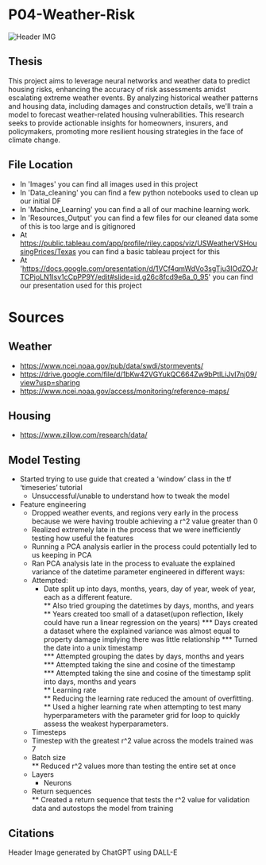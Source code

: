 # P04-Weather-Risk
![Header IMG](Images/DALL·E_Weather_Risk.jpg)

## Thesis
This project aims to leverage neural networks and weather data to predict housing risks, enhancing the accuracy of risk assessments amidst escalating extreme weather events. By analyzing historical weather patterns and housing data, including damages and construction details, we'll train a model to forecast weather-related housing vulnerabilities. This research seeks to provide actionable insights for homeowners, insurers, and policymakers, promoting more resilient housing strategies in the face of climate change.

## File Location
- In 'Images' you can find all images used in this project
- In 'Data_cleaning' you can find a few python notebooks used to clean up our initial DF
- In 'Machine_Learning' you can find a all of our machine learning work.
- In 'Resources_Output' you can find a few files for our cleaned data some of this is too large and is gitignored
- At https://public.tableau.com/app/profile/riley.capps/viz/USWeatherVSHousingPrices/Texas you can find a basic tableau project for this
- At 'https://docs.google.com/presentation/d/1VCf4qmWdVo3sgTju3IOdZOJrTCPjoLN1Isv1cCpPP9Y/edit#slide=id.g26c8fcd9e6a_0_95' you can find our presentation used for this project


# Sources
## Weather
- https://www.ncei.noaa.gov/pub/data/swdi/stormevents/
- https://drive.google.com/file/d/1bKw42VGYukQC664Zw9bPtlLiJvI7nj09/view?usp=sharing
- https://www.ncei.noaa.gov/access/monitoring/reference-maps/

## Housing
- https://www.zillow.com/research/data/	

## Model Testing
* Started trying to use guide that created a ‘window’ class in the tf ‘timeseries’ tutorial  
	* Unsuccessful/unable to understand how to tweak the model  
* Feature engineering  
	* Dropped weather events, and regions very early in the process because we were having trouble achieving a r^2 value greater than 0  
	* Realized extremely late in the process that we were inefficiently testing how useful the features  
	* Running a PCA analysis earlier in the process could potentially led to us keeping in PCA  
	* Ran PCA analysis late in the process to evaluate the explained variance of the datetime parameter engineered in different ways:  
	* Attempted:  
	    - Date split up into days, months, years, day of year, week of year, each as a different feature.  
	    ** Also tried grouping the datetimes by days, months, and years  
        ** Years created too small of a dataset(upon reflection, likely could have run a linear regression on the years)
	        *** Days created a dataset where the explained variance was almost equal to property damage implying there was little relationship
	    	*** Turned the date into a unix timestamp  
	        *** Attempted grouping the dates by days, months and years  
	        *** Attempted taking the sine and cosine of the timestamp  
	        *** Attempted taking the sine and cosine of the timestamp split into days, months and years  
	    ** Learning rate  
	    ** Reducing the learning rate reduced the amount of overfitting.  
	    ** Used a higher learning rate when attempting to test many hyperparameters with the parameter grid for loop to quickly assess the weakest hyperparameters.  
	* Timesteps  
	* Timestep with the greatest r^2 value across the models trained was 7   
	* Batch size  
	    ** Reduced r^2 values more than testing the entire set at once  
	* Layers  
    	* Neurons  
	* Return sequences  
        	** Created a return sequence that tests the r^2 value for validation data and autostops the model from training


## Citations
Header Image generated by ChatGPT using DALL-E
